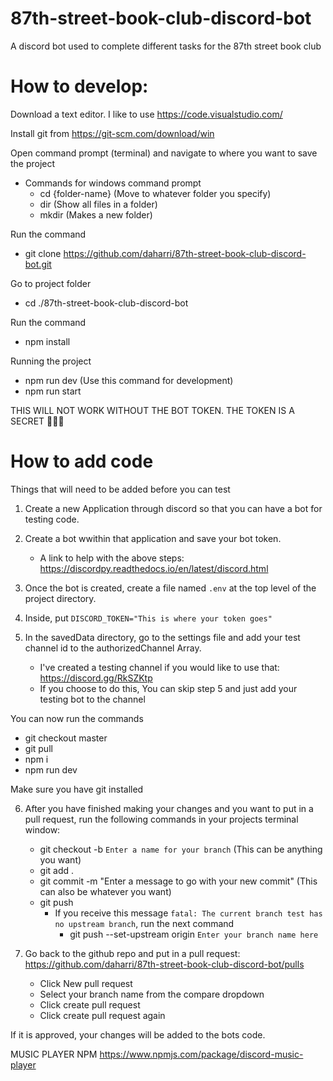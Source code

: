 # 87th-street-book-club-discord-bot
A discord bot used to complete different tasks for the 87th street book club

# How to develop:

Download a text editor. I like to use https://code.visualstudio.com/

Install git from https://git-scm.com/download/win

Open command prompt (terminal) and navigate to where you want to save the project
  - Commands for windows command prompt
      - cd {folder-name} (Move to whatever folder you specify)
      - dir (Show all files in a folder)
      - mkdir (Makes a new folder)

Run the command 
  - git clone https://github.com/daharri/87th-street-book-club-discord-bot.git

Go to project folder
  - cd ./87th-street-book-club-discord-bot
  
Run the command
  - npm install

Running the project
   - npm run dev  (Use this command for development)
   - npm run start

THIS WILL NOT WORK WITHOUT THE BOT TOKEN. THE TOKEN IS A SECRET 🤫🤫🤫


# How to add code

Things that will need to be added before you can test

1. Create a new Application through discord so that you can have a bot for testing code.
2. Create a bot wwithin that application and save your bot token.
   - A link to help with the above steps: https://discordpy.readthedocs.io/en/latest/discord.html
      
3. Once the bot is created, create a file named `.env` at the top level of the project directory.
4. Inside, put `DISCORD_TOKEN="This is where your token goes"`

5. In the savedData directory, go to the settings file and add your test channel id to the authorizedChannel Array.

   - I've created a testing channel if you would like to use that: https://discord.gg/RkSZKtp
   - If you choose to do this, You can skip step 5 and just add your testing bot to the channel

You can now run the commands
  - git checkout master
  - git pull
  - npm i
  - npm run dev
  
Make sure you have git installed

6. After you have finished making your changes and you want to put in a pull request, run the following commands in your projects terminal window:
   - git checkout -b `Enter a name for your branch` (This can be anything you want)
   - git add .
   - git commit -m "Enter a message to go with your new commit" (This can also be whatever you want)
   - git push
     - If you receive this message `fatal: The current branch test has no upstream branch`, run the next command
        - git push --set-upstream origin `Enter your branch name here`
        
7. Go back to the github repo and put in a pull request: https://github.com/daharri/87th-street-book-club-discord-bot/pulls
    - Click New pull request
    - Select your branch name from the compare dropdown
    - Click create pull request
    - Click create pull request again
    
If it is approved, your changes will be added to the bots code.

MUSIC PLAYER NPM https://www.npmjs.com/package/discord-music-player